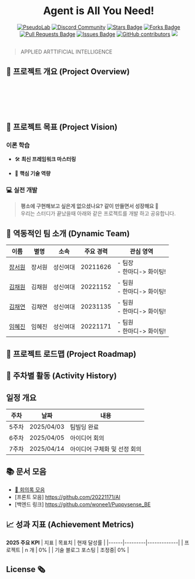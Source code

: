 
<h1 align="center">Agent is All You Need!</h1>

<div align="center">
<a href="https://pseudo-lab.com"><img src="https://img.shields.io/badge/PseudoLab-S10-3776AB" alt="PseudoLab"/></a>
<a href="https://discord.gg/EPurkHVtp2"><img src="https://img.shields.io/badge/Discord-BF40BF" alt="Discord Community"/></a>
<a href="https://github.com/Pseudo-Lab/10th-template/stargazers"><img src="https://img.shields.io/github/stars/Pseudo-Lab/10th-template" alt="Stars Badge"/></a>
<a href="https://github.com/Pseudo-Lab/10th-template/network/members"><img src="https://img.shields.io/github/forks/Pseudo-Lab/10th-template" alt="Forks Badge"/></a>
<a href="https://github.com/Pseudo-Lab/10th-template/pulls"><img src="https://img.shields.io/github/issues-pr/Pseudo-Lab/10th-template" alt="Pull Requests Badge"/></a>
<a href="https://github.com/Pseudo-Lab/10th-template/issues"><img src="https://img.shields.io/github/issues/Pseudo-Lab/10th-template" alt="Issues Badge"/></a>
<a href="https://github.com/Pseudo-Lab/10th-template/graphs/contributors"><img alt="GitHub contributors" src="https://img.shields.io/github/contributors/Pseudo-Lab/10th-template?color=2b9348"></a>
<a href="https://hits.seeyoufarm.com"><img src="https://hits.seeyoufarm.com/api/count/incr/badge.svg?url=https%3A%2F%2Fgithub.com%2Fpseudo-lab%2F10th-template&count_bg=%2379C83D&title_bg=%23555555&icon=&icon_color=%23E7E7E7&title=hits&edge_flat=false"/></a>
</div>
<br>

> APPLIED ARTTIFICIAL INTELLIGENCE



## 🌟 프로젝트 개요 (Project Overview)
<p align="center">
</p>

<br>  
<br>  
<h3 align="center">
  <p></p>
</h3>
<br>  


## 🎯 프로젝트 목표 (Project Vision)

### 이론 학습
- 🛠️ **최신 프레임워크 마스터링**

- 🎯 **핵심 기술 역량**


### 💻 실전 개발

> **평소에 구현해보고 싶은게 없으셨나요? 같이 만들면서 성장해요 🌱**  
> 우리는 스터디가 끝났을때 아래와 같은 프로젝트를 개발 하고 공유합니다.

## 🧑 역동적인 팀 소개 (Dynamic Team)
| 이름 | 별명 | 소속 | 주요 경력 | 관심 영역 |
|--------|------|------|------------|----------|
| [장서원](https://github.com/oculo0204) | 장서원 | 성신여대 | 20211626 | - 팀장<br>- 한마디-> 화이팅! |
| [김채원]() | 김채원 | 성신여대 | 20221152 | - 팀원<br>- 한마디-> 화이팅! |
| [김채연]() | 김채연 | 성신여대 | 20231135 | - 팀원<br>- 한마디-> 화이팅! |
| [임혜진]() | 임혜진 | 성신여대 | 20221171 | - 팀원<br>- 한마디-> 화이팅! |

## 🚀 프로젝트 로드맵 (Project Roadmap)

## 📅 주차별 활동 (Activity History)

## 일정 개요
| 주차   | 날짜         | 내용                                         |
|--------|------------|--------------------------------------------|
| 5주차  | 2025/04/03 | 팀빌딩 완료                                 |
| 6주차  | 2025/04/05 | 아이디어 회의                               |
| 7주차  | 2025/04/14 | 아이디어 구체화 및 선정 회의                               |

## 📚 문서 모음

- [📝 회의록 모음](./docs/meeting-notes/)
- [프론트 모음] https://github.com/20221171/AI
- [백엔드 링크] https://github.com/wonee1/Puppysense_BE

## 📈 성과 지표 (Achievement Metrics)
**2025 주요 KPI**
| 지표 | 목표치 | 현재 달성률 |
|------|---------|-------------|
| 프로젝트 | n 개 | 0% |
| 기술 블로그 포스팅 | 조정중| 0% |



## License 🗞

